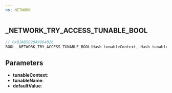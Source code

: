 ```yaml
---
ns: NETWORK
---
```

## _NETWORK_TRY_ACCESS_TUNABLE_BOOL

```c
// 0xB2AD5D29A99D4B26
BOOL _NETWORK_TRY_ACCESS_TUNABLE_BOOL(Hash tunableContext, Hash tunableName, BOOL defaultValue);
```

## Parameters
* **tunableContext**:
* **tunableName**:
* **defaultValue**:
